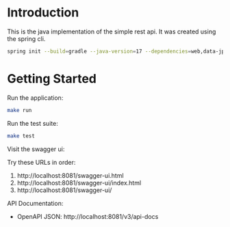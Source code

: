# Introduction

This is the java implementation of the simple rest api. It was created using the spring cli.

```bash
spring init --build=gradle --java-version=17 --dependencies=web,data-jpa,h2,flyway rest-simple --type=gradle-project-kotlin
```

# Getting Started

Run the application:

```bash
make run
```

Run the test suite:

```bash
make test
```

Visit the swagger ui:

Try these URLs in order:
1. http://localhost:8081/swagger-ui.html
2. http://localhost:8081/swagger-ui/index.html
3. http://localhost:8081/swagger-ui/

API Documentation:
- OpenAPI JSON: http://localhost:8081/v3/api-docs
